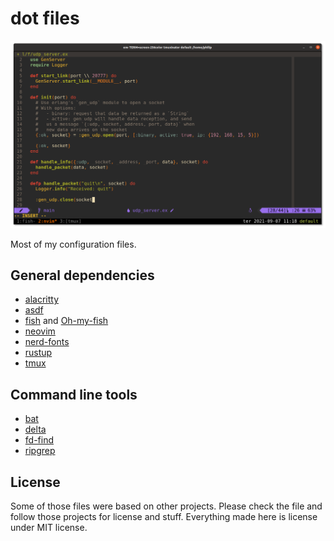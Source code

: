 # dot files

![Vim and Tmux](./sample.png)

Most of my configuration files.

## General dependencies

- [alacritty](https://github.com/alacritty/alacritty)
- [asdf](https://github.com/asdf-vm/asdf)
- [fish](https://fishshell.com/) and [Oh-my-fish](https://github.com/oh-my-fish/oh-my-fish#installation)
- [neovim](https://github.com/neovim/neovim)
- [nerd-fonts](https://github.com/ryanoasis/nerd-fonts)
- [rustup](https://rustup.rs/)
- [tmux](https://github.com/tmux/tmux)

## Command line tools

- [bat](https://github.com/sharkdp/bat)
- [delta](https://github.com/dandavison/delta)
- [fd-find](https://github.com/sharkdp/fd)
- [ripgrep](https://github.com/BurntSushi/ripgrep)

## License

Some of those files were based on other projects.
Please check the file and follow those projects for license and stuff.
Everything made here is license under MIT license.
